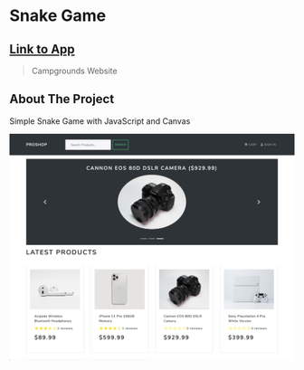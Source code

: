 # Snake Game

## [Link to App](https://serene-citadel-76532.herokuapp.com/)

> Campgrounds Website

<!-- ABOUT THE PROJECT -->

## About The Project

Simple Snake Game with JavaScript and Canvas

![screenshot](https://github.com/kubaw00/E-commerce-react-app/blob/main/screenshots/homeScreen.png)
